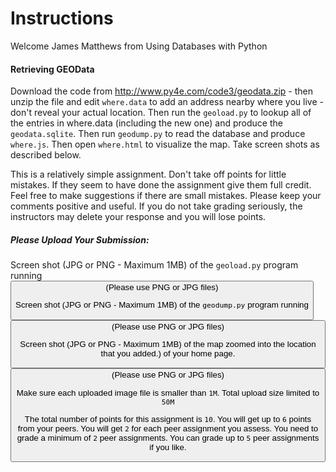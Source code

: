 # Instructions

Welcome James Matthews from Using Databases with Python

#### Retrieving GEOData
Download the code from http://www.py4e.com/code3/geodata.zip - then unzip the file and edit `where.data` to add an address nearby where you live - don't reveal your actual location. Then run the `geoload.py` to lookup all of the entries in where.data (including the new one) and produce the `geodata.sqlite`. Then run `geodump.py` to read the database and produce `where.js`. Then open `where.html` to visualize the map. Take screen shots as described below.

This is a relatively simple assignment. Don't take off points for little mistakes. If they seem to have done the assignment give them full credit. Feel free to make suggestions if there are small mistakes. Please keep your comments positive and useful. If you do not take grading seriously, the instructors may delete your response and you will lose points.

##### Please Upload Your Submission:
Screen shot (JPG or PNG - Maximum 1MB) of the `geoload.py` program running
<button>
(Please use PNG or JPG files)

Screen shot (JPG or PNG - Maximum 1MB) of the `geodump.py` program running
<button>
(Please use PNG or JPG files)

Screen shot (JPG or PNG - Maximum 1MB) of the map zoomed into the location that you added.) of your home page.
<button>
(Please use PNG or JPG files)

Make sure each uploaded image file is smaller than `1M`. Total upload size limited to `50M`

The total number of points for this assignment is `10`. You will get up to `6` points from your peers. You will get `2` for each peer assignment you assess. You need to grade a minimum of `2` peer assignments. You can grade up to `5` peer assignments if you like.
